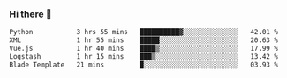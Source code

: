 ### Hi there 👋

<!--START_SECTION:waka-->

```txt
Python           3 hrs 55 mins   ██████████▓░░░░░░░░░░░░░░   42.01 %
XML              1 hr 55 mins    █████░░░░░░░░░░░░░░░░░░░░   20.63 %
Vue.js           1 hr 40 mins    ████▒░░░░░░░░░░░░░░░░░░░░   17.99 %
Logstash         1 hr 15 mins    ███▒░░░░░░░░░░░░░░░░░░░░░   13.42 %
Blade Template   21 mins         █░░░░░░░░░░░░░░░░░░░░░░░░   03.93 %
```

<!--END_SECTION:waka-->

<!--
**Jonas-VanHaeken/Jonas-VanHaeken** is a ✨ _special_ ✨ repository because its `README.md` (this file) appears on your GitHub profile.

Here are some ideas to get you started:

- 🔭 I’m currently working on ...
- 🌱 I’m currently learning ...
- 👯 I’m looking to collaborate on ...
- 🤔 I’m looking for help with ...
- 💬 Ask me about ...
- 📫 How to reach me: ...
- 😄 Pronouns: ...
- ⚡ Fun fact: ...
-->
